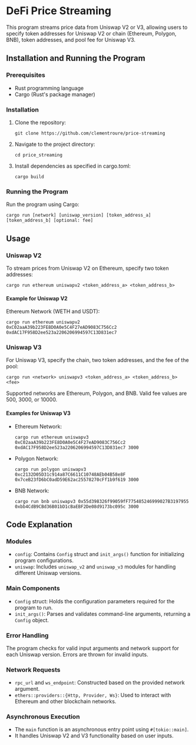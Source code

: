 
# DeFi Price Streaming

This program streams price data from Uniswap V2 or V3, allowing users to specify token addresses for Uniswap V2 or chain (Ethereum, Polygon, BNB), token addresses, and pool fee for Uniswap V3.

## Installation and Running the Program

### Prerequisites
- Rust programming language
- Cargo (Rust's package manager)

### Installation
1. Clone the repository:
   ```
   git clone https://github.com/clementroure/price-streaming
   ```
2. Navigate to the project directory:
   ```
   cd price_streaming
   ```
3. Install dependencies as specified in cargo.toml:
   ```
   cargo build
   ```
   
### Running the Program
Run the program using Cargo:
```
cargo run [network] [uniswap_version] [token_address_a] [token_address_b] [optional: fee]
```

## Usage

### Uniswap V2
To stream prices from Uniswap V2 on Ethereum, specify two token addresses:
```
cargo run ethereum uniswapv2 <token_address_a> <token_address_b>
```

#### Example for Uniswap V2
Ethereum Network (WETH and USDT):
```
cargo run ethereum uniswapv2 0xC02aaA39b223FE8D0A0e5C4F27eAD9083C756Cc2 0xdAC17F958D2ee523a2206206994597C13D831ec7
```

### Uniswap V3
For Uniswap V3, specify the chain, two token addresses, and the fee of the pool:
```
cargo run <network> uniswapv3 <token_address_a> <token_address_b> <fee>
```
Supported networks are Ethereum, Polygon, and BNB. Valid fee values are 500, 3000, or 10000.

#### Examples for Uniswap V3
- Ethereum Network:
  ```
  cargo run ethereum uniswapv3 0xC02aaA39b223FE8D0A0e5C4F27eAD9083C756Cc2 0xdAC17F958D2ee523a2206206994597C13D831ec7 3000
  ```
- Polygon Network:
  ```
  cargo run polygon uniswapv3 0xc2132D05D31c914a87C6611C10748AEb04B58e8F 0x7ceB23fD6bC0adD59E62ac25578270cFf1b9f619 3000
  ```
- BNB Network:
  ```
  cargo run bnb uniswapv3 0x55d398326f99059fF775485246999027B3197955 0xbb4CdB9CBd36B01bD1cBaEBF2De08d9173bc095c 3000
  ```

## Code Explanation

### Modules
- `config`: Contains `Config` struct and `init_args()` function for initializing program configurations.
- `uniswap`: Includes `uniswap_v2` and `uniswap_v3` modules for handling different Uniswap versions.

### Main Components
- `Config` struct: Holds the configuration parameters required for the program to run.
- `init_args()`: Parses and validates command-line arguments, returning a `Config` object.

### Error Handling
The program checks for valid input arguments and network support for each Uniswap version. Errors are thrown for invalid inputs.

### Network Requests
- `rpc_url` and `ws_endpoint`: Constructed based on the provided network argument.
- `ethers::providers::{Http, Provider, Ws}`: Used to interact with Ethereum and other blockchain networks.

### Asynchronous Execution
- The `main` function is an asynchronous entry point using `#[tokio::main]`.
- It handles Uniswap V2 and V3 functionality based on user inputs.